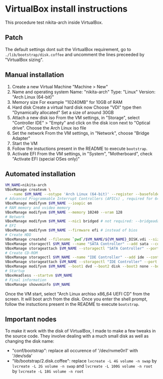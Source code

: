 
# VirtualBox install instructions

This procedure test nikita-arch inside VirtualBox.

## Patch

The default settings dont suit the VirtualBox requirement, go to `./lib/bootstrap/disk.coffee` and uncomment the lines preceeded by "VirtualBox sizing".

## Manual installation

1. Create a new Virtual Machine "Machine > New"
  1. Name and operating system
     Name: "nikita-arch"
     Type: "Linux"
     Version: "Arch Linux (64-bit)"
  2. Memory size
     For example "10240MB" for 10GB of RAM
  3. Hard disk
     Create a virtual hard disk now
     Choose "VDI" type then "Dynamically allocated"
     Set a size of around 30GB
2. Attach a new disk iso
   From the VM settings, in "Storage", select "Controller IDE" > "Empty" and click on the disk icon next to "Optical drive". Choose the Arch Linux iso file
3. Set the network
   From the VM settings, in "Network", choose "Bridge Adapter"
4. Start the VM
5. Follow the instuctions present in the README to execute `bootstrap`.
6. Activate EFI
   From the VM settings, in "System", "Motherboard", check "Activate EFI (special OSes only)"

## Automated installation

```bash
VM_NAME=nikita-arch
VBoxManage createvm \
  --name $VM_NAME --ostype 'Arch Linux (64-bit)' --register --basefolder `pwd`
# Advanced Programmable Interrupt Controllers (APICs) , required for 64-guest OS
VBoxManage modifyvm $VM_NAME --ioapic on
# RAM memory and vvideo memory
VBoxManage modifyvm $VM_NAME --memory 10240 --vram 128 
# Network
VBoxManage modifyvm $VM_NAME --nic1 bridged # not required: --bridgeadapter 'en0: Wi-Fi (Wireless)'
# EFI
VBoxManage modifyvm $VM_NAME --firmware efi # instead of bios
# Create HDD
VBoxManage createhd --filename `pwd`/$VM_NAME/${VM_NAME}_DISK.vdi --size 30000 --format VDI        
VBoxManage storagectl $VM_NAME --name "SATA Controller" --add sata --controller IntelAhci
VBoxManage storageattach $VM_NAME --storagectl "SATA Controller" --port 0 --device 0 --type hdd --medium  `pwd`/$VM_NAME/${VM_NAME}_DISK.vdi
# Create CD-ROM
VBoxManage storagectl $VM_NAME --name "IDE Controller" --add ide --controller PIIX4
VBoxManage storageattach $VM_NAME --storagectl "IDE Controller" --port 1 --device 0 --type dvddrive --medium `pwd`/archlinux-2020.04.01-x86_64.iso
VBoxManage modifyvm $VM_NAME --boot1 dvd --boot2 disk --boot3 none --boot4 none 
# Startup
VBoxHeadless --startvm $VM_NAME
# Final information
VBoxManage showvminfo $VM_NAME
```

Once the VM start, select "Arch Linux archiso x86_64 UEFI CD" from the screen. It will boot arch from the disk. Once you enter the shell prompt, follow the instuctions present in the README to execute `bootstrap`.

## Important nodes

To make it work with the disk of VirtualBox, I made to make a few tweaks in the source code. They involve dealing with a much small disk as well as changing the disk name:

- "conf/bootstrap":
replace all occurence of '/dev/nvme0n1' with '/dev/sda'
- "lib/bootstrap/2.disk.coffee":
replace `lvcreate -L 4G volume -n swap` by `lvcreate -L 2G volume -n swap`
and `lvcreate -L 100G volume -n root` by `lvcreate -L 18G volume -n root`
